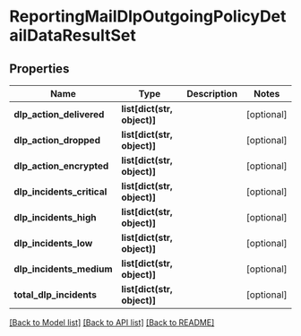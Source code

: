 # ReportingMailDlpOutgoingPolicyDetailDataResultSet

## Properties
Name | Type | Description | Notes
------------ | ------------- | ------------- | -------------
**dlp_action_delivered** | **list[dict(str, object)]** |  | [optional] 
**dlp_action_dropped** | **list[dict(str, object)]** |  | [optional] 
**dlp_action_encrypted** | **list[dict(str, object)]** |  | [optional] 
**dlp_incidents_critical** | **list[dict(str, object)]** |  | [optional] 
**dlp_incidents_high** | **list[dict(str, object)]** |  | [optional] 
**dlp_incidents_low** | **list[dict(str, object)]** |  | [optional] 
**dlp_incidents_medium** | **list[dict(str, object)]** |  | [optional] 
**total_dlp_incidents** | **list[dict(str, object)]** |  | [optional] 

[[Back to Model list]](../README.md#documentation-for-models) [[Back to API list]](../README.md#documentation-for-api-endpoints) [[Back to README]](../README.md)

